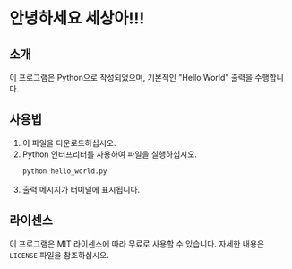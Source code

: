 # 안녕하세요 세상아!!!

<!-- 이 파일은 간단한 "Hello World" 프로그램입니다. -->

## 소개

이 프로그램은 Python으로 작성되었으며, 기본적인 "Hello World" 출력을 수행합니다.

## 사용법

1. 이 파일을 다운로드하십시오.
2. Python 인터프리터를 사용하여 파일을 실행하십시오.
   ```bash
   python hello_world.py
   ```
3. 출력 메시지가 터미널에 표시됩니다.

## 라이센스

이 프로그램은 MIT 라이센스에 따라 무료로 사용할 수 있습니다. 자세한 내용은 `LICENSE` 파일을 참조하십시오.
